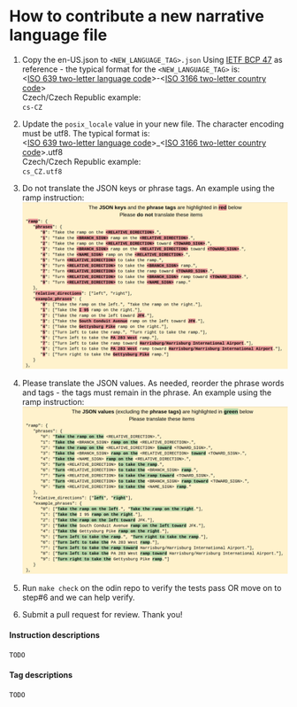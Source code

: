 # How to contribute a new narrative language file

1. Copy the en-US.json to `<NEW_LANGUAGE_TAG>.json`
Using [IETF BCP 47](https://tools.ietf.org/html/bcp47) as reference - the typical format for the `<NEW_LANGUAGE_TAG>` is:  
<[ISO 639 two-letter language code](https://en.wikipedia.org/wiki/List_of_ISO_639-1_codes)>-<[ISO 3166 two-letter country code](https://en.wikipedia.org/wiki/ISO_3166-1_alpha-2)>  
Czech/Czech Republic example:  
`cs-CZ`

2. Update the `posix_locale` value in your new file. The character encoding must be utf8. The typical format is:  
<[ISO 639 two-letter language code](https://en.wikipedia.org/wiki/List_of_ISO_639-1_codes)>_<[ISO 3166 two-letter country code](https://en.wikipedia.org/wiki/ISO_3166-1_alpha-2)>.utf8  
Czech/Czech Republic example:  
`cs_CZ.utf8`

3. Do not translate the JSON keys or phrase tags. An example using the ramp instruction:  
![Alt text](/locales/img/do_not_translate.png)

4. Please translate the JSON values. As needed, reorder the phrase words and tags - the tags must remain in the phrase. An example using the ramp instruction:  
![Alt text](/locales/img/translate.png)

5. Run `make check` on the odin repo to verify the tests pass OR move on to step#6 and we can help verify.

6. Submit a pull request for review. Thank you!

#### Instruction descriptions
`TODO`

#### Tag descriptions
`TODO`

